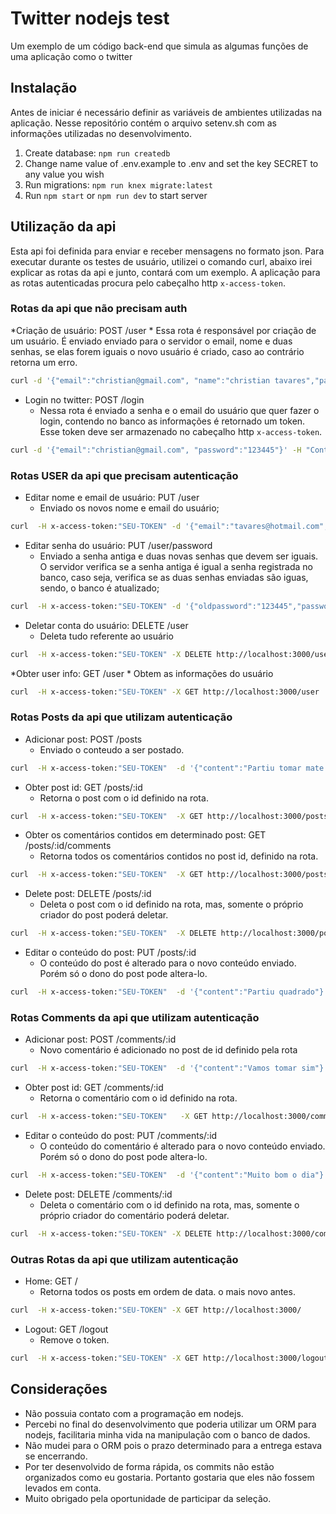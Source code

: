 # Twitter nodejs test

Um exemplo de um código back-end que simula as algumas funções de uma aplicação como o twitter

## Instalação

Antes de iniciar é necessário definir as variáveis de ambientes utilizadas na aplicação.
Nesse repositório contém o arquivo setenv.sh com as informações utilizadas no desenvolvimento.

1. Create database: `npm run createdb`
2. Change name value of .env.example to .env and set the key SECRET to any value you wish
3. Run migrations: `npm run knex migrate:latest`
5. Run `npm start` or `npm run dev` to start server

## Utilização da api

Esta api foi definida para enviar e receber mensagens no formato json.
Para executar durante os testes de usuário, utilizei o comando curl, abaixo irei explicar as rotas da api
e junto, contará com um exemplo.
A aplicação para as rotas autenticadas procura pelo cabeçalho http ``x-access-token``.

### Rotas da api que não precisam auth

*Criação de usuário: POST /user
    * Essa rota é responsável por criação de um usuário. É enviado enviado para o servidor o email, nome e duas senhas, se elas forem iguais o novo usuário é criado, caso ao contrário retorna um erro.

```sh
curl -d '{"email":"christian@gmail.com", "name":"christian tavares","password1":"123445" ,"password2":"123445"}' -H "Content-Type: application/json" -X POST http://localhost:3000/user/
```

* Login no twitter: POST /login
    * Nessa rota é enviado a senha e o email do usuário que quer fazer o login, contendo no banco as informações é retornado um token. Esse
    token deve ser armazenado no cabeçalho http ``x-access-token``.

```sh
curl -d '{"email":"christian@gmail.com", "password":"123445"}' -H "Content-Type: application/json" -X POST http://localhost:3000/login
```

### Rotas USER da api que precisam autenticação

* Editar nome e email de usuário: PUT /user
    * Enviado os novos nome e email do usuário;

```sh
curl  -H x-access-token:"SEU-TOKEN" -d '{"email":"tavares@hotmail.com", "name":"roberto souza"}' -H "Content-Type: application/json" -X PUT http://localhost:3000/user/
```

* Editar senha do usuário: PUT /user/password
    * Enviado a senha antiga e duas novas senhas que devem ser iguais. O servidor verifica se a senha antiga é igual a senha registrada no banco, caso seja, verifica se as duas senhas enviadas são iguas, sendo, o banco é atualizado;

```sh
curl  -H x-access-token:"SEU-TOKEN" -d '{"oldpassword":"123445","password1":"123","password2":"123"}' -H "Content-Type: application/json" -X PUT http://localhost:3000/user/password
```

* Deletar conta do usuário: DELETE /user
    * Deleta tudo referente ao usuário

```sh
curl  -H x-access-token:"SEU-TOKEN" -X DELETE http://localhost:3000/user
```

*Obter user info: GET /user
    * Obtem as informações do usuário

```sh
curl  -H x-access-token:"SEU-TOKEN" -X GET http://localhost:3000/user
```

### Rotas Posts da api que utilizam autenticação

* Adicionar post: POST /posts
    * Enviado o conteudo a ser postado.

```sh
curl  -H x-access-token:"SEU-TOKEN"  -d '{"content":"Partiu tomar mate da donja"}' -H "Content-Type: application/json" -X POST http://localhost:3000/posts
```

* Obter post id: GET /posts/:id
    * Retorna o post com o id definido na rota.

```sh
curl  -H x-access-token:"SEU-TOKEN"  -X GET http://localhost:3000/posts/1
```

* Obter os comentários contidos em determinado post: GET /posts/:id/comments
    * Retorna todos os comentários contidos no post id, definido na rota.

```sh
curl  -H x-access-token:"SEU-TOKEN"  -X GET http://localhost:3000/posts/1/comments
```

* Delete post: DELETE /posts/:id
    * Deleta o post com o id definido na rota, mas, somente o próprio criador do post poderá deletar.

```sh
curl  -H x-access-token:"SEU-TOKEN"  -X DELETE http://localhost:3000/posts/2
```

* Editar o conteúdo do post: PUT /posts/:id
    * O conteúdo do post é alterado para o novo conteúdo enviado. Porém só o dono do post pode altera-lo.

```sh
curl  -H x-access-token:"SEU-TOKEN"  -d '{"content":"Partiu quadrado"}' -H "Content-Type: application/json" -X PUT http://localhost:3000/posts/1
```

### Rotas Comments da api que utilizam autenticação

* Adicionar post: POST /comments/:id
    * Novo comentário é adicionado no post de id definido pela rota

```sh
curl  -H x-access-token:"SEU-TOKEN"  -d '{"content":"Vamos tomar sim"}' -H "Content-Type: application/json" -X POST http://localhost:3000/comments/1
```

* Obter post id: GET /comments/:id
    * Retorna o comentário com o id definido na rota.

```sh
curl  -H x-access-token:"SEU-TOKEN"   -X GET http://localhost:3000/comments/1
```

* Editar o conteúdo do post: PUT /comments/:id
    * O conteúdo do comentário é alterado para o novo conteúdo enviado. Porém só o dono do post pode altera-lo.

```sh
curl  -H x-access-token:"SEU-TOKEN"  -d '{"content":"Muito bom o dia"}' -H "Content-Type: application/json" -X PUT http://localhost:3000/comments/2
```

* Delete post: DELETE /comments/:id
    * Deleta o comentário com o id definido na rota, mas, somente o próprio criador do comentário poderá deletar.

```sh
curl  -H x-access-token:"SEU-TOKEN" -X DELETE http://localhost:3000/comments/1
```

### Outras Rotas da api que utilizam autenticação

* Home: GET /
    * Retorna todos os posts em ordem de data. o mais novo antes.

```sh
curl  -H x-access-token:"SEU-TOKEN" -X GET http://localhost:3000/
```

* Logout: GET /logout
    * Remove o token.

```sh
curl  -H x-access-token:"SEU-TOKEN" -X GET http://localhost:3000/logout
```

## Considerações

* Não possuia contato com a programação em nodejs.
* Percebi no final do desenvolvimento que poderia utilizar um ORM para nodejs, facilitaria minha vida na manipulação com o banco de dados.
* Não mudei para o ORM pois o prazo determinado para a entrega estava se encerrando.
* Por ter desenvolvido de forma rápida, os commits não estão organizados como eu gostaria. Portanto gostaria que eles não fossem levados em conta.
* Muito obrigado pela oportunidade de participar da seleção.
